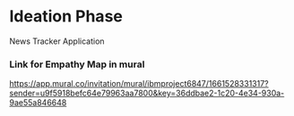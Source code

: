 # Ideation Phase 
News Tracker Application

### Link for Empathy Map in mural
https://app.mural.co/invitation/mural/ibmproject6847/1661528331317?sender=u9f5918befc64e79963aa7800&key=36ddbae2-1c20-4e34-930a-9ae55a846648